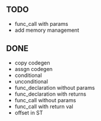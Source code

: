 ## TODO
- func_call with params
- add memory management

## DONE
- copy codegen
- assgn codegen
- conditional
- unconditional
- func_declaration without params
- func_declaration with returns
- func_call without params
- func_call with return val
- offset in ST
